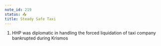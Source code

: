```yaml
---
note_id: 219
status: 📤
title: Steady Safe Taxi
---
```


1. HHP was diplomatic in handling the forced liquidation of taxi company bankrupted during Krismos